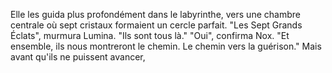 Elle les guida plus profondément dans le labyrinthe, vers une chambre centrale où sept cristaux formaient un cercle parfait. "Les Sept Grands Éclats", murmura Lumina. "Ils sont tous là." "Oui", confirma Nox. "Et ensemble, ils nous montreront le chemin. Le chemin vers la guérison." Mais avant qu'ils ne puissent avancer,
